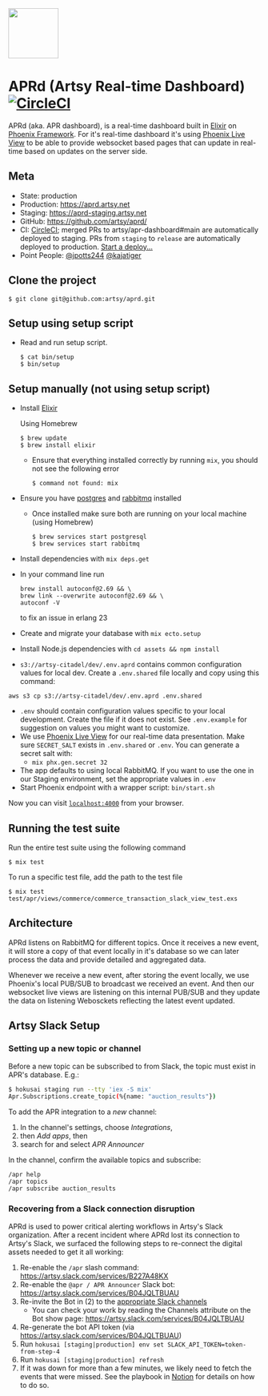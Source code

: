 <img src="/assets/static/images/APR.png" width="100px" />

# APRd (Artsy Real-time Dashboard) [![CircleCI](https://circleci.com/gh/artsy/aprd.svg?style=svg)](https://circleci.com/gh/artsy/aprd)

APRd (aka. APR dashboard), is a real-time dashboard built in [Elixir](https://elixir-lang.org/) on [Phoenix Framework](https://phoenixframework.org/). For it's real-time dashboard it's using [Phoenix Live View](https://github.com/phoenixframework/phoenix_live_view) to be able to provide websocket based pages that can update in real-time based on updates on the server side.

## Meta

- State: production
- Production: https://aprd.artsy.net
- Staging: https://aprd-staging.artsy.net
- GitHub: https://github.com/artsy/aprd/
- CI: [CircleCI](https://circleci.com/gh/artsy/apr-dashboard); merged PRs to artsy/apr-dashboard#main are automatically deployed to staging. PRs from `staging` to `release` are automatically deployed to production. [Start a deploy...](https://github.com/artsy/apr-dashboard/compare/release...staging?expand=1)
- Point People: [@jpotts244](https://github.com/jpotts244) [@kajatiger](https://github.com/kajatiger)

## Clone the project

```
$ git clone git@github.com:artsy/aprd.git
```

## Setup using setup script

- Read and run setup script.
  ```
  $ cat bin/setup
  $ bin/setup
  ```

## Setup manually (not using setup script)

- Install [Elixir](https://elixir-lang.org/install.html)

  Using Homebrew

  ```
  $ brew update
  $ brew install elixir
  ```

  - Ensure that everything installed correctly by running `mix`, you should not see the following error
    ```
    $ command not found: mix
    ```

- Ensure you have [postgres](https://www.postgresql.org/download/) and [rabbitmq](https://www.rabbitmq.com/download.html) installed
  - Once installed make sure both are running on your local machine (using Homebrew)
    ```
    $ brew services start postgresql
    $ brew services start rabbitmq
    ```
- Install dependencies with `mix deps.get`
- In your command line run
  ```
  brew install autoconf@2.69 && \
  brew link --overwrite autoconf@2.69 && \
  autoconf -V
  ```
  to fix an issue in erlang 23
- Create and migrate your database with `mix ecto.setup`
- Install Node.js dependencies with `cd assets && npm install`
- `s3://artsy-citadel/dev/.env.aprd` contains common configuration values for local dev. Create a `.env.shared` file locally and copy using this command:

```
aws s3 cp s3://artsy-citadel/dev/.env.aprd .env.shared
```

- `.env` should contain configuration values specific to your local development. Create the file if it does not exist. See `.env.example` for suggestion on values you might want to customize.
- We use [Phoenix Live View](https://github.com/phoenixframework/phoenix_live_view) for our real-time data presentation. Make sure `SECRET_SALT` exists in `.env.shared` or `.env`. You can generate a secret salt with:
  - `mix phx.gen.secret 32`
- The app defaults to using local RabbitMQ. If you want to use the one in our Staging environment, set the appropriate values in `.env`
- Start Phoenix endpoint with a wrapper script: `bin/start.sh`

Now you can visit [`localhost:4000`](http://localhost:4000) from your browser.

## Running the test suite

Run the entire test suite using the following command

```
$ mix test
```

To run a specific test file, add the path to the test file

```
$ mix test test/apr/views/commerce/commerce_transaction_slack_view_test.exs
```

## Architecture

APRd listens on RabbitMQ for different topics. Once it receives a new event, it will store a copy of that event locally in it's database so we can later process the data and provide detailed and aggregated data.

Whenever we receive a new event, after storing the event locally, we use Phoenix's local PUB/SUB to broadcast we received an event. And then our websocket live views are listening on this internal PUB/SUB and they update the data on listening Webosckets reflecting the latest event updated.

## Artsy Slack Setup

### Setting up a new topic or channel

Before a new topic can be subscribed to from Slack, the topic must exist in APR's database. E.g.:

```bash
$ hokusai staging run --tty 'iex -S mix'
Apr.Subscriptions.create_topic(%{name: "auction_results"})
```

To add the APR integration to a _new_ channel:

1. In the channel's settings, choose _Integrations_,
1. then _Add apps_, then
1. search for and select _APR Announcer_

In the channel, confirm the available topics and subscribe:

```
/apr help
/apr topics
/apr subscribe auction_results
```

### Recovering from a Slack connection disruption

APRd is used to power critical alerting workflows in Artsy's Slack organization. After a recent incident where APRd lost its connection to Artsy's Slack, we surfaced the following steps to re-connect the digital assets needed to get it all working:

1. Re-enable the `/apr` slash command: https://artsy.slack.com/services/B227A48KX
1. Re-enable the `@apr / APR Announcer` Slack bot: https://artsy.slack.com/services/B04JQLTBUAU
1. Re-invite the Bot in (2) to the [appropriate Slack channels](https://www.notion.so/artsy/Resolving-APRd-downtime-2e1bb0e59d9e46cc8d1fe58ff04df088#7d87b3f3be804ab9802310c0603da45e)
   - You can check your work by reading the Channels attribute on the Bot show page: https://artsy.slack.com/services/B04JQLTBUAU
1. Re-generate the bot API token (via https://artsy.slack.com/services/B04JQLTBUAU)
1. Run `hokusai [staging|production] env set SLACK_API_TOKEN=token-from-step-4`
1. Run `hokusai [staging|production] refresh`
1. If it was down for more than a few minutes, we likely need to fetch the events that were missed. See the playbook in [Notion](https://www.notion.so/artsy/Resolving-APRd-downtime-2e1bb0e59d9e46cc8d1fe58ff04df088) for details on how to do so.
